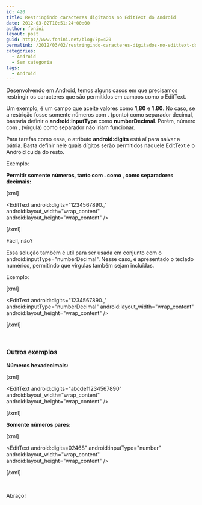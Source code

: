 ```yaml
---
id: 420
title: Restringindo caracteres digitados no EditText do Android
date: 2012-03-02T10:51:24+00:00
author: fonini
layout: post
guid: http://www.fonini.net/blog/?p=420
permalink: /2012/03/02/restringindo-caracteres-digitados-no-edittext-do-android/
categories:
  - Android
  - Sem categoria
tags:
  - Android
---
```

Desenvolvendo em Android, temos alguns casos em que precisamos restringir os caracteres que são permitidos em campos como o EditText. 

Um exemplo, é um campo que aceite valores como **1,80** e **1.80**. No caso, se a restrição fosse somente números com . (ponto) como separador decimal, bastaria definir o **android:inputType** como **numberDecimal**. Porém, número com , (vírgula) como separador não iriam funcionar. 

Para tarefas como essa, o atributo **android:digits** está aí para salvar a pátria. Basta definir nele quais dígitos serão permitidos naquele EditText e o Android cuida do resto. 

Exemplo: 

**Permitir somente números, tanto com . como , como separadores decimais:** </p> 

[xml]
  
<EditText android:digits="1234567890.," android:layout\_width="wrap\_content" android:layout\_height="wrap\_content" />
  
[/xml]

Fácil, não? 

Essa solução também é util para ser usada em conjunto com o android:inputType="numberDecimal". Nesse caso, é apresentado o teclado numérico, permitindo que vírgulas também sejam incluídas. 

Exemplo: </p> 

[xml]
  
<EditText android:digits="1234567890.," android:inputType="numberDecimal" android:layout\_width="wrap\_content" android:layout\_height="wrap\_content" />
  
[/xml]

&nbsp; 

### Outros exemplos
  


**Números hexadecimais:** </p> 

[xml]
  
<EditText android:digits="abcdef1234567890" android:layout\_width="wrap\_content" android:layout\_height="wrap\_content" />
  
[/xml]

**Somente números pares:** </p> 

[xml]
  
<EditText android:digits=02468" android:inputType="number" android:layout\_width="wrap\_content" android:layout\_height="wrap\_content" />
  
[/xml]

&nbsp; 

Abraço!